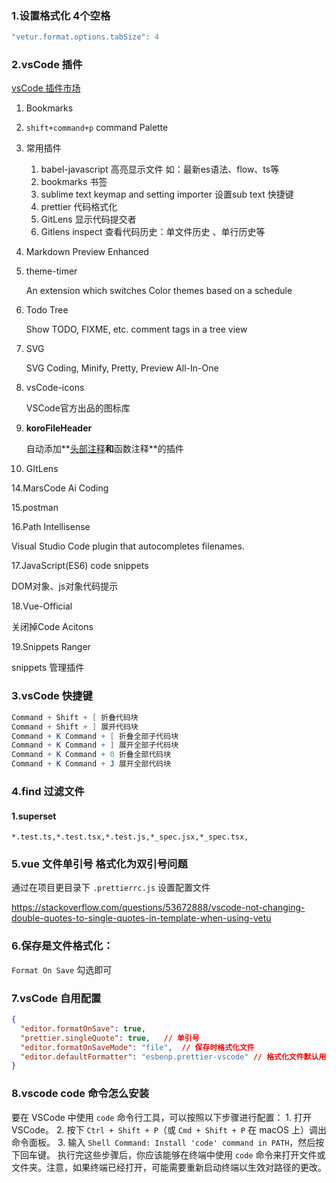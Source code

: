### 1.设置格式化 4个空格

```javascript
"vetur.format.options.tabSize": 4 
```

### 2.vsCode 插件

[vsCode 插件市场](https://marketplace.visualstudio.com/vscode) 

1. Bookmarks

2. `shift+command+p`   command Palette

3. 常用插件

   1. babel-javascript 高亮显示文件 如：最新es语法、flow、ts等
   2. bookmarks 书签
   3. sublime text keymap and setting importer 设置sub text 快捷键
   4. prettier 代码格式化
   5. GitLens 显示代码提交者
   6. Gitlens inspect 查看代码历史：单文件历史 、单行历史等

4. Markdown Preview Enhanced

5. theme-timer 

   An extension which switches Color themes based on a schedule

6. Todo Tree

   Show TODO, FIXME, etc. comment tags in a tree view

7. SVG

   SVG Coding, Minify, Pretty, Preview All-In-One

8. vsCode-icons

   VSCode官方出品的图标库


12. **koroFileHeader**

    自动添加**[头部注释](https://zhida.zhihu.com/search?q=头部注释&zhida_source=entity&is_preview=1)**和**函数注释**的插件

13. GItLens 

14.MarsCode Ai Coding

15.postman

16.Path Intellisense 

Visual Studio Code plugin that autocompletes filenames.

17.JavaScript(ES6) code snippets 

DOM对象、js对象代码提示

18.Vue-Official

关闭掉Code Acitons

19.Snippets Ranger

snippets 管理插件

### 3.vsCode 快捷键

```mathematica
Command + Shift + [ 折叠代码块
Command + Shift + ] 展开代码块
Command + K Command + [ 折叠全部子代码块
Command + K Command + ] 展开全部子代码块
Command + K Command + 0 折叠全部代码块
Command + K Command + J 展开全部代码块
```

### 4.find 过滤文件

#### 1.superset

`*.test.ts,*.test.tsx,*.test.js,*_spec.jsx,*_spec.tsx,`

### 5.vue 文件单引号 格式化为双引号问题

通过在项目更目录下 `.prettierrc.js` 设置配置文件

https://stackoverflow.com/questions/53672888/vscode-not-changing-double-quotes-to-single-quotes-in-template-when-using-vetu

### 6.保存是文件格式化：

`Format On Save`  勾选即可 

### 7.vsCode 自用配置

```json
{
  "editor.formatOnSave": true,
  "prettier.singleQuote": true,   // 单引号
  "editor.formatOnSaveMode": "file",  // 保存时格式化文件
  "editor.defaultFormatter": "esbenp.prettier-vscode" // 格式化文件默认用prettier插件
}

```

### 8.vscode code 命令怎么安装

要在 VSCode 中使用 `code` 命令行工具，可以按照以下步骤进行配置： 1. 打开 VSCode。 2. 按下 `Ctrl + Shift + P`（或 `Cmd + Shift + P` 在 macOS 上）调出命令面板。 3. 输入 `Shell Command: Install 'code' command in PATH`，然后按下回车键。 执行完这些步骤后，你应该能够在终端中使用 `code` 命令来打开文件或文件夹。注意，如果终端已经打开，可能需要重新启动终端以生效对路径的更改。
